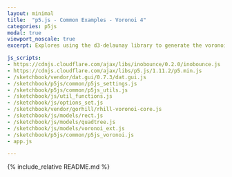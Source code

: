 ```yaml
---
layout: minimal
title:  "p5.js - Common Examples - Voronoi 4"
categories: p5js
modal: true
viewport_noscale: true
excerpt: Explores using the d3-delaunay library to generate the voronoi diagram.

js_scripts:
- https://cdnjs.cloudflare.com/ajax/libs/inobounce/0.2.0/inobounce.js
- https://cdnjs.cloudflare.com/ajax/libs/p5.js/1.11.2/p5.min.js
- /sketchbook/vendor/dat.gui/0.7.3/dat.gui.js
- /sketchbook/p5js/common/p5js_settings.js
- /sketchbook/p5js/common/p5js_utils.js
- /sketchbook/js/util_functions.js
- /sketchbook/js/options_set.js
- /sketchbook/vendor/gorhill/rhill-voronoi-core.js
- /sketchbook/js/models/rect.js
- /sketchbook/js/models/quadtree.js
- /sketchbook/js/models/voronoi_ext.js
- /sketchbook/p5js/common/p5js_voronoi.js
- app.js

---
```


{% include_relative README.md %}

